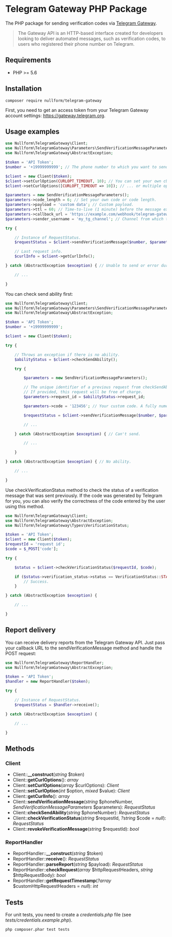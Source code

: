 # Telegram Gateway PHP Package

The PHP package for sending verification codes via [Telegram Gateway](https://gateway.telegram.org/).

> The Gateway API is an HTTP-based interface created for developers looking to deliver automated messages, such as verification codes, to users who registered their phone number on Telegram.

## Requirements

- PHP >= 5.6

## Installation

```shell
composer require nullform/telegram-gateway
```

First, you need to get an access token from your Telegram Gateway account settings: https://gateway.telegram.org.

## Usage examples

```php
use Nullform\TelegramGateway\Client;
use Nullform\TelegramGateway\Parameters\SendVerificationMessageParameters;
use Nullform\TelegramGateway\AbstractException;

$token = 'API Token';
$number = '+19999999999'; // The phone number to which you want to send a verification message.

$client = new Client($token);
$client->setCurlOption(CURLOPT_TIMEOUT, 10); // You can set your own cURL option...
$client->setCurlOptions([CURLOPT_TIMEOUT => 10]); // ... or multiple options.

$parameters = new SendVerificationMessageParameters();
$parameters->code_length = 6; // Set your own code or code length.
$parameters->payload = 'custom data'; // Custom payload.
$parameters->ttl = 60; // Time-to-live (1 minute) before the message expires and is deleted.
$parameters->callback_url = 'https://example.com/webhook/telegram-gateway'; // Your callback URL.
$parameters->sender_username = 'my_tg_channel'; // Channel from which the code will be sent.

try {

    // Instance of RequestStatus.
    $requestStatus = $client->sendVerificationMessage($number, $parameters);

    // Last request info.
    $curlInfo = $client->getCurlInfo();

} catch (AbstractException $exception) { // Unable to send or error during sending.

    // ...

}
```

You can check send ability first:

```php
use Nullform\TelegramGateway\Client;
use Nullform\TelegramGateway\Parameters\SendVerificationMessageParameters;
use Nullform\TelegramGateway\AbstractException;

$token = 'API Token';
$number = '+19999999999';

$client = new Client($token);

try {

    // Throws an exception if there is no ability.
    $abilityStatus = $client->checkSendAbility();

    try {

        $parameters = new SendVerificationMessageParameters();

        // The unique identifier of a previous request from checkSendAbility.
        // If provided, this request will be free of charge.
        $parameters->request_id = $abilityStatus->request_id;

        $parameters->code = '123456'; // Your custom code. A fully numeric string of 4-8 chars.

        $requestStatus = $client->sendVerificationMessage($number, $parameters);

        // ...

    } catch (AbstractException $exception) { // Can't send.

        // ...

    }

} catch (AbstractException $exception) { // No ability.

    // ...

}

```

Use checkVerificationStatus method to check the status of a verification message that was sent previously. If the code was generated by Telegram for you, you can also verify the correctness of the code entered by the user using this method.

```php
use Nullform\TelegramGateway\Client;
use Nullform\TelegramGateway\AbstractException;
use Nullform\TelegramGateway\Types\VerificationStatus;

$token = 'API Token';
$client = new Client($token);
$requestId = 'request id';
$code = $_POST['code'];

try {

    $status = $client->checkVerificationStatus($requestId, $code);

    if ($status->verification_status->status == VerificationStatus::STATUS_CODE_VALID) {
        // Success.
    }

} catch (AbstractException $exception) {

    // ...

}
```

## Report delivery

You can receive delivery reports from the Telegram Gateway API. Just pass your callback URL to the sendVerificationMessage method and handle the POST request:

```php
use Nullform\TelegramGateway\ReportHandler;
use Nullform\TelegramGateway\AbstractException;

$token = 'API Token';
$handler = new ReportHandler($token);

try {

    // Instance of RequestStatus.
    $requestStatus = $handler->receive();

} catch (AbstractException $exception) {

    // ...

}
```

## Methods

### Client

- Client::**__construct**(*string* $token)
- Client::**getCurlOptions**(): *array*
- Client::**setCurlOptions**(*array* $curlOptions): *Client*
- Client::**setCurlOption**(*int* $option, *mixed* \$value): *Client*
- Client::**getCurlInfo**(): *array*
- Client::**sendVerificationMessage**(*string* $phoneNumber, *SendVerificationMessageParameters* \$parameters): *RequestStatus*
- Client::**checkSendAbility**(*string* $phoneNumber): *RequestStatus*
- Client::**checkVerificationStatus**(*string* $requestId, *?string* \$code = *null*): *RequestStatus*
- Client::**revokeVerificationMessage**(*string* $requestId): *bool*

### ReportHandler

- ReportHandler::**__construct**(*string* $token)
- ReportHandler::**receive**(): *RequestStatus*
- ReportHandler::**parseReport**(*string* $payload): *RequestStatus*
- ReportHandler::**checkRequest**(*array* $httpRequestHeaders, *string* \$httpRequestBody): *bool*
- ReportHandler::**getRequestTimestamp**(*?array* $customHttpRequestHeaders = *null*): *int*

## Tests

For unit tests, you need to create a *credentials.php* file (see *tests/credentials.example.php*).

```shell
php composer.phar test tests
```
